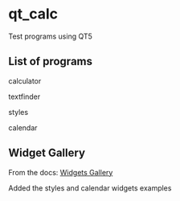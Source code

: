 # qt_calc

Test programs using QT5

## List of programs

calculator

textfinder

styles

calendar

## Widget Gallery

From the docs:
[Widgets Gallery](https://doc.qt.io/qt-5/gallery.html)

Added the styles and calendar widgets examples


